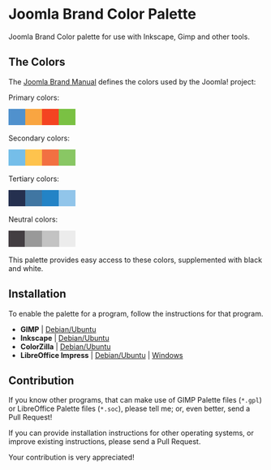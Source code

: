 # Joomla Brand Color Palette

Joomla Brand Color palette for use with Inkscape, Gimp and other tools.

## The Colors

The [Joomla Brand Manual](http://issuu.com/joomladocs/docs/20150308_joomla_brandmanual_basic_d/1)
defines the colors used by the Joomla! project:

Primary colors:

![Primary](img/joomla-primary.png)

Secondary colors:

![Secondary](img/joomla-secondary.png)

Tertiary colors:

![Tertiary](img/joomla-tertiary.png)

Neutral colors:

![Neutral](img/joomla-neutral.png)

This palette provides easy access to these colors, supplemented with black and white.

## Installation

To enable the palette for a program, follow the instructions for that program.

  - **GIMP** | [Debian/Ubuntu](gimp-ubuntu.md)
  - **Inkscape** | [Debian/Ubuntu](inkscape-ubuntu.md)
  - **ColorZilla** | [Debian/Ubuntu](colorzilla-ubuntu.md)
  - **LibreOffice Impress** | [Debian/Ubuntu](libreoffice-ubuntu.md) | [Windows](libreoffice-windows.md)
  
## Contribution

If you know other programs, that can make use of
GIMP Palette files (`*.gpl`) or
LibreOffice Palette files (`*.soc`),
please tell me; or, even better, send a Pull Request!

If you can provide installation instructions for other operating systems,
or improve existing instructions, please send a Pull Request.
 
Your contribution is very appreciated!
